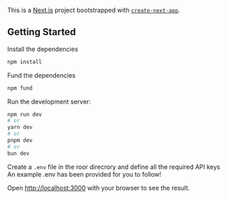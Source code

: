 This is a [Next.js](https://nextjs.org/) project bootstrapped with [`create-next-app`](https://github.com/vercel/next.js/tree/canary/packages/create-next-app).

## Getting Started
Install the dependencies

```bash
npm install
```

Fund the dependencies
```bash
npm fund
```

Run the development server:

```bash
npm run dev
# or
yarn dev
# or
pnpm dev
# or
bun dev
```

Create a ```.env``` file in the roor direcrory and define all the required API keys
An example .env has been provided for you to follow!

Open [http://localhost:3000](http://localhost:3000) with your browser to see the result.
